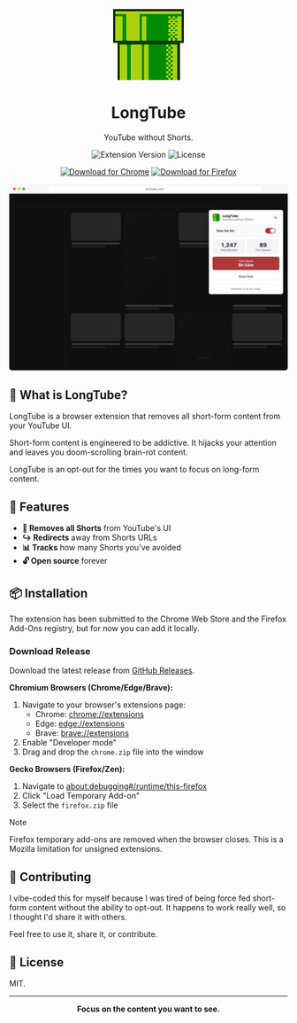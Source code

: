 <div align="center">
  <img src="assets/icon128.png" alt="LongTube Logo" width="128" height="128">

# LongTube

YouTube without Shorts.

![Extension Version](https://img.shields.io/badge/version-0.1.0--beta.1-blue.svg)
![License](https://img.shields.io/badge/license-MIT-green.svg)

</div>

<div align="center">
  
[![Download for Chrome](https://img.shields.io/badge/Download%20for-Chrome-4285F4?style=for-the-badge&logo=googlechrome&logoColor=white)](https://github.com/nickcorin/longtube/releases/latest/download/chrome.zip)
[![Download for Firefox](https://img.shields.io/badge/Download%20for-Firefox-FF7139?style=for-the-badge&logo=firefox&logoColor=white)](https://github.com/nickcorin/longtube/releases/latest/download/firefox.zip)

</div>

<div align="center">
  <img src="docs/images/screenshot-popup-1280x800.png" alt="LongTube Extension Popup">
</div>

## 🎯 What is LongTube?

LongTube is a browser extension that removes all short-form content from your YouTube UI.

Short-form content is engineered to be addictive. It hijacks your attention and leaves you doom-scrolling brain-rot
content.

LongTube is an opt-out for the times you want to focus on long-form content.

## 🚀 Features

- **🚫 Removes all Shorts** from YouTube's UI
- **↪️ Redirects** away from Shorts URLs
- **📊 Tracks** how many Shorts you've avoided
- **🔓 Open source** forever

## 📦 Installation

The extension has been submitted to the Chrome Web Store and the Firefox Add-Ons registry, but for now you can add
it locally.

### Download Release

Download the latest release from [GitHub Releases](https://github.com/nickcorin/longtube/releases).

**Chromium Browsers (Chrome/Edge/Brave):**

1. Navigate to your browser's extensions page:
   - Chrome: [chrome://extensions](chrome://extensions)
   - Edge: [edge://extensions](edge://extensions)
   - Brave: [brave://extensions](brave://extensions)
2. Enable "Developer mode"
3. Drag and drop the `chrome.zip` file into the window

**Gecko Browsers (Firefox/Zen):**

1. Navigate to [about:debugging#/runtime/this-firefox](about:debugging#/runtime/this-firefox)
2. Click "Load Temporary Add-on"
3. Select the `firefox.zip` file

> [!NOTE]
> Firefox temporary add-ons are removed when the browser closes. This is a Mozilla limitation for unsigned extensions.

## 🤝 Contributing

I vibe-coded this for myself because I was tired of being force fed short-form content without the ability to opt-out. It happens to work really well, so I thought I'd share it with others.

Feel free to use it, share it, or contribute.

## 📄 License

MIT.

---

<div align="center">

**Focus on the content you want to see.**

</div>
